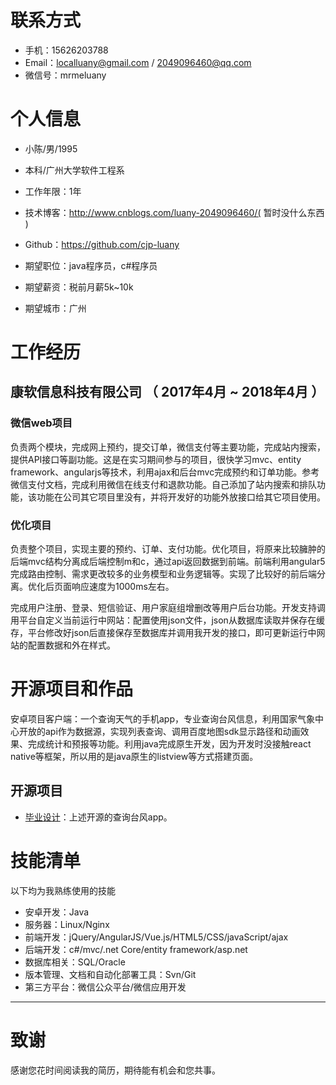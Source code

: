 

# 联系方式

- 手机：15626203788 
- Email：localluany@gmail.com / 2049096460@qq.com
- 微信号：mrmeluany

# 个人信息

 - 小陈/男/1995 
 - 本科/广州大学软件工程系 
 - 工作年限：1年
 - 技术博客：http://www.cnblogs.com/luany-2049096460/( 暂时没什么东西 )
 - Github：https://github.com/cjp-luany

 - 期望职位：java程序员，c#程序员
 - 期望薪资：税前月薪5k~10k
 - 期望城市：广州


# 工作经历

## 康软信息科技有限公司 （ 2017年4月 ~ 2018年4月 ）

### 微信web项目 
负责两个模块，完成网上预约，提交订单，微信支付等主要功能，完成站内搜索，提供API接口等副功能。这是在实习期间参与的项目，很快学习mvc、entity framework、angularjs等技术，利用ajax和后台mvc完成预约和订单功能。参考微信支付文档，完成利用微信在线支付和退款功能。自己添加了站内搜索和排队功能，该功能在公司其它项目里没有，并将开发好的功能外放接口给其它项目使用。

### 优化项目 
负责整个项目，实现主要的预约、订单、支付功能。优化项目，将原来比较臃肿的后端mvc结构分离成后端控制m和c，通过api返回数据到前端。前端利用angular5完成路由控制、需求更改较多的业务模型和业务逻辑等。实现了比较好的前后端分离。优化后页面响应速度为1000ms左右。

完成用户注册、登录、短信验证、用户家庭组增删改等用户后台功能。开发支持调用平台自定义当前运行中网站：配置使用json文件，json从数据库读取并保存在缓存，平台修改好json后直接保存至数据库并调用我开发的接口，即可更新运行中网站的配置数据和外在样式。

# 开源项目和作品
安卓项目客户端：一个查询天气的手机app，专业查询台风信息，利用国家气象中心开放的api作为数据源，实现列表查询、调用百度地图sdk显示路径和动画效果、完成统计和预报等功能。利用java完成原生开发，因为开发时没接触react native等框架，所以用的是java原生的listview等方式搭建页面。

## 开源项目
  - [毕业设计](https://github.com/cjp-luany/typhoon001)：上述开源的查询台风app。


# 技能清单

以下均为我熟练使用的技能

- 安卓开发：Java
- 服务器：Linux/Nginx
- 前端开发：jQuery/AngularJS/Vue.js/HTML5/CSS/javaScript/ajax
- 后端开发：c#/mvc/.net Core/entity framework/asp.net
- 数据库相关：SQL/Oracle
- 版本管理、文档和自动化部署工具：Svn/Git
- 第三方平台：微信公众平台/微信应用开发
  ​    
---
# 致谢
感谢您花时间阅读我的简历，期待能有机会和您共事。
​      
